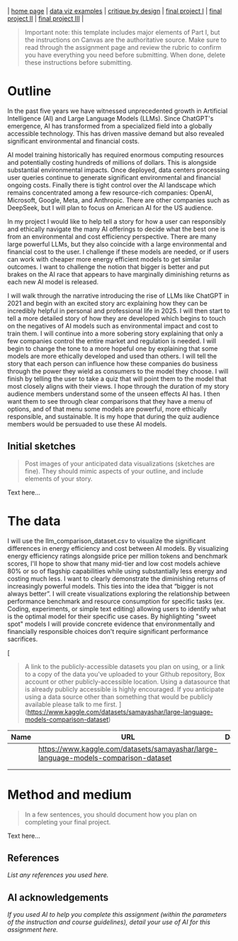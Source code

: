 | [home page](https://cmustudent.github.io/tswd-portfolio-templates/) | [data viz examples](dataviz-examples) | [critique by design](critique-by-design) | [final project I](final-project-part-one) | [final project II](final-project-part-two) | [final project III](final-project-part-three) |


> Important note: this template includes major elements of Part I, but the instructions on Canvas are the authoritative source.  Make sure to read through the assignment page and review the rubric to confirm you have everything you need before submitting.  When done, delete these instructions before submitting.

# Outline

In the past five years we have witnessed unprecedented growth in Artificial Intelligence (AI) and Large Language Models (LLMs). Since ChatGPT's emergence, AI has transformed from a specialized field into a globally accessible technology. This has driven massive demand but also revealed significant environmental and financial costs.

AI model training historically has required enormous computing resources and potentially costing hundreds of millions of dollars. This is alongside substantial environmental impacts. Once deployed, data centers processing user queries continue to generate significant environmental and financial ongoing costs. Finally there is tight control over the AI landscape which remains concentrated among a few resource-rich companies: OpenAI, Microsoft, Google, Meta, and Anthropic.  There are other companies such as DeepSeek, but I will plan to focus on American AI for the US audience. 

In my project I would like to help tell a story for how a user can responsibly and ethically navigate the many AI offerings to decide what the best one is from an environmental and cost efficiency perspective.  There are many large powerful LLMs, but they also coincide with a large environmental and financial cost to the user.  I challenge if these models are needed, or if users can work with cheaper more energy efficient models to get similar outcomes.  I want to challenge the notion that bigger is better and put brakes on the AI race that appears to have marginally diminishing returns as each new AI model is released.

I will walk through the narrative introducing the rise of LLMs like ChatGPT in 2021 and begin with an excited story arc explaining how they can be incredibly helpful in personal and professional life in 2025.  I will then start to tell a more detailed story of how they are developed which begins to touch on the negatives of AI models such as environmental impact and cost to train them.  I will continue into a more sobering story explaining that only a few companies control the entire market and regulation is needed. I will begin to change the tone to a more hopeful one by explaining that some models are more ethically developed and used than others.  I will tell the story that each person can influence how these companies do business through the power they wield as consumers to the model they choose.  I will finish by telling the user to take a quiz that will point them to the model that most closely aligns with their views. I hope through the duration of my story audience members understand some of the unseen effects AI has.  I then want them to see through clear comparisons that they have a menu of options, and of that menu some models are powerful, more ethically responsible, and sustainable.  It is my hope that during the quiz audience members would be persuaded to use these AI models.         

## Initial sketches
> Post images of your anticipated data visualizations (sketches are fine). They should mimic aspects of your outline, and include elements of your story.  

Text here...

# The data

I will use the llm_comparison_dataset.csv to visualize the significant differences in energy efficiency and cost between AI models. By visualizing energy efficiency ratings alongside price per million tokens and benchmark scores, I'll hope to show that many mid-tier and low cost models achieve 80% or so of flagship capabilities while using substantially less energy and costing much less.  I want to clearly demonstrate the diminishing returns of increasingly powerful models.  This ties into the idea that “bigger is not always better”.
I will create visualizations exploring the relationship between performance benchmark and resource consumption for specific tasks (ex. Coding, experiments, or simple text editing) allowing users to identify what is the optimal model for their specific use cases. By highlighting "sweet spot" models I will provide concrete evidence that environmentally and financially responsible choices don't require significant performance sacrifices.

[
> A link to the publicly-accessible datasets you plan on using, or a link to a copy of the data you've uploaded to your Github repository, Box account or other publicly-accessible location. Using a datasource that is already publicly accessible is highly encouraged.  If you anticipate using a data source other than something that would be publicly available please talk to me first. ](https://www.kaggle.com/datasets/samayashar/large-language-models-comparison-dataset)

| Name | URL | Description |
|------|-----|-------------|
|      |    https://www.kaggle.com/datasets/samayashar/large-language-models-comparison-dataset |             |
|      |     |             |
|      |     |             |

# Method and medium
> In a few sentences, you should document how you plan on completing your final project. 

Text here...

## References
_List any references you used here._

## AI acknowledgements
_If you used AI to help you complete this assignment (within the parameters of the instruction and course guidelines), detail your use of AI for this assignment here._
